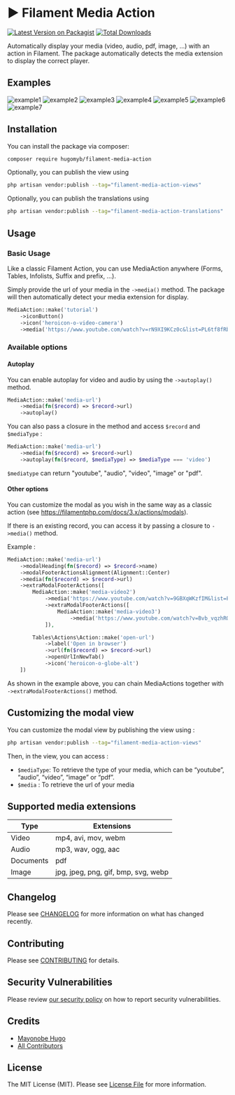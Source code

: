 # ▶️ Filament Media Action

[![Latest Version on Packagist](https://img.shields.io/packagist/v/hugomyb/filament-media-action.svg?style=flat-square)](https://packagist.org/packages/hugomyb/filament-media-action)
[![Total Downloads](https://img.shields.io/packagist/dt/hugomyb/filament-media-action.svg?style=flat-square)](https://packagist.org/packages/hugomyb/filament-media-action)



Automatically display your media (video, audio, pdf, image, ...) with an action in Filament.
The package automatically detects the media extension to display the correct player.

## Examples

![example1](https://raw.githubusercontent.com/hugomyb/filament-media-action/main/docs/example1.png)
![example2](https://raw.githubusercontent.com/hugomyb/filament-media-action/main/docs/example2.png)
![example3](https://raw.githubusercontent.com/hugomyb/filament-media-action/main/docs/example3.png)
![example4](https://raw.githubusercontent.com/hugomyb/filament-media-action/main/docs/example4.png)
![example5](https://raw.githubusercontent.com/hugomyb/filament-media-action/main/docs/example5.png)
![example6](https://raw.githubusercontent.com/hugomyb/filament-media-action/main/docs/example6.png)
![example7](https://raw.githubusercontent.com/hugomyb/filament-media-action/main/docs/example7.png)

## Installation

You can install the package via composer:

```bash
composer require hugomyb/filament-media-action
```

Optionally, you can publish the view using

```bash
php artisan vendor:publish --tag="filament-media-action-views"
```

Optionally, you can publish the translations using

```bash
php artisan vendor:publish --tag="filament-media-action-translations"
```

## Usage

### Basic Usage

Like a classic Filament Action, you can use MediaAction anywhere (Forms, Tables, Infolists, Suffix and prefix, ...).

Simply provide the url of your media in the `->media()` method. The package will then automatically detect your media extension for display.
```php
MediaAction::make('tutorial')
    ->iconButton()
    ->icon('heroicon-o-video-camera')
    ->media('https://www.youtube.com/watch?v=rN9XI9KCz0c&list=PL6tf8fRbavl3jfL67gVOE9rF0jG5bNTMi')
```

### Available options

#### Autoplay

You can enable autoplay for video and audio by using the `->autoplay()` method.

```php
MediaAction::make('media-url')
    ->media(fn($record) => $record->url)
    ->autoplay()
```

You can also pass a closure in the method and access `$record` and `$mediaType` :

```php
MediaAction::make('media-url')
    ->media(fn($record) => $record->url)
    ->autoplay(fn($record, $mediaType) => $mediaType === 'video')
```

`$mediatype` can return "youtube", "audio", "video", "image" or "pdf".

#### Other options

You can customize the modal as you wish in the same way as a classic action (see https://filamentphp.com/docs/3.x/actions/modals).

If there is an existing record, you can access it by passing a closure to `->media()` method.

Example :
```php
MediaAction::make('media-url')
    ->modalHeading(fn($record) => $record->name)
    ->modalFooterActionsAlignment(Alignment::Center)
    ->media(fn($record) => $record->url)
    ->extraModalFooterActions([
        MediaAction::make('media-video2')
            ->media('https://www.youtube.com/watch?v=9GBXqWKzfIM&list=PL6tf8fRbavl3jfL67gVOE9rF0jG5bNTMi&index=3')
            ->extraModalFooterActions([
                MediaAction::make('media-video3')
                    ->media('https://www.youtube.com/watch?v=Bvb_vqzhRQs&list=PL6tf8fRbavl3jfL67gVOE9rF0jG5bNTMi&index=5')
            ]),

        Tables\Actions\Action::make('open-url')
            ->label('Open in browser')
            ->url(fn($record) => $record->url)
            ->openUrlInNewTab()
            ->icon('heroicon-o-globe-alt')
    ])
```

As shown in the example above, you can chain MediaActions together with `->extraModalFooterActions()` method.

## Customizing the modal view

You can customize the modal view by publishing the view using :

```bash
php artisan vendor:publish --tag="filament-media-action-views"
```

Then, in the view, you can access : 
- `$mediaType`: To retrieve the type of your media, which can be “youtube”, “audio”, “video”, “image” or “pdf”.
- `$media` : To retrieve the url of your media


## Supported media extensions

| Type      | Extensions           |
|-----------|----------------------|
| Video     | mp4, avi, mov, webm  |
| Audio     | mp3, wav, ogg, aac   |
| Documents | pdf                  |
| Image     | jpg, jpeg, png, gif, bmp, svg, webp |


## Changelog

Please see [CHANGELOG](CHANGELOG.md) for more information on what has changed recently.

## Contributing

Please see [CONTRIBUTING](.github/CONTRIBUTING.md) for details.

## Security Vulnerabilities

Please review [our security policy](../../security/policy) on how to report security vulnerabilities.

## Credits

- [Mayonobe Hugo](https://github.com/hugomyb)
- [All Contributors](../../contributors)

## License

The MIT License (MIT). Please see [License File](LICENSE.md) for more information.
